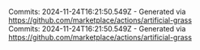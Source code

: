 Commits: 2024-11-24T16:21:50.549Z - Generated via https://github.com/marketplace/actions/artificial-grass
<br>
Commits: 2024-11-24T16:21:50.549Z - Generated via https://github.com/marketplace/actions/artificial-grass
<br>

